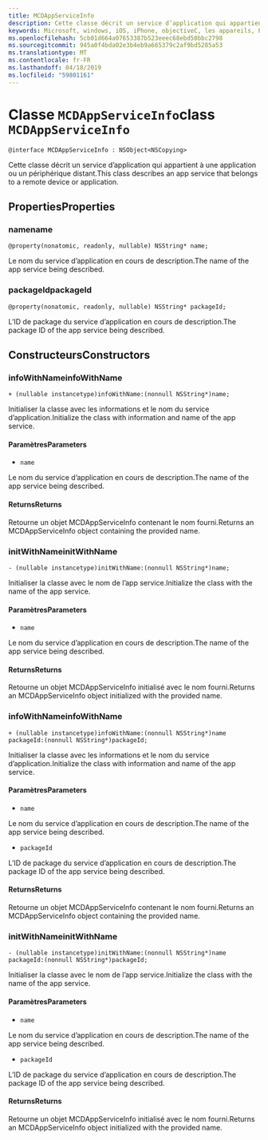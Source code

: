 ```yaml
---
title: MCDAppServiceInfo
description: Cette classe décrit un service d’application qui appartient à une application ou un périphérique distant.
keywords: Microsoft, windows, iOS, iPhone, objectiveC, les appareils, Project Rome connectés
ms.openlocfilehash: 5cb01d664a07653387b523eeec68ebd50bbc2798
ms.sourcegitcommit: 945a0f4bda02e3b4eb9a665379c2af9bd5285a53
ms.translationtype: MT
ms.contentlocale: fr-FR
ms.lasthandoff: 04/18/2019
ms.locfileid: "59801161"
---
```

# <a name="class-mcdappserviceinfo"></a><span data-ttu-id="770dd-104">Classe `MCDAppServiceInfo`</span><span class="sxs-lookup"><span data-stu-id="770dd-104">class `MCDAppServiceInfo`</span></span> 

```
@interface MCDAppServiceInfo : NSObject<NSCopying>
```  

<span data-ttu-id="770dd-105">Cette classe décrit un service d’application qui appartient à une application ou un périphérique distant.</span><span class="sxs-lookup"><span data-stu-id="770dd-105">This class describes an app service that belongs to a remote device or application.</span></span>

## <a name="properties"></a><span data-ttu-id="770dd-106">Properties</span><span class="sxs-lookup"><span data-stu-id="770dd-106">Properties</span></span>

### <a name="name"></a><span data-ttu-id="770dd-107">name</span><span class="sxs-lookup"><span data-stu-id="770dd-107">name</span></span>
`@property(nonatomic, readonly, nullable) NSString* name;`

<span data-ttu-id="770dd-108">Le nom du service d’application en cours de description.</span><span class="sxs-lookup"><span data-stu-id="770dd-108">The name of the app service being described.</span></span>

### <a name="packageid"></a><span data-ttu-id="770dd-109">packageId</span><span class="sxs-lookup"><span data-stu-id="770dd-109">packageId</span></span>
`@property(nonatomic, readonly, nullable) NSString* packageId;`

<span data-ttu-id="770dd-110">L’ID de package du service d’application en cours de description.</span><span class="sxs-lookup"><span data-stu-id="770dd-110">The package ID of the app service being described.</span></span>

## <a name="constructors"></a><span data-ttu-id="770dd-111">Constructeurs</span><span class="sxs-lookup"><span data-stu-id="770dd-111">Constructors</span></span>

### <a name="infowithname"></a><span data-ttu-id="770dd-112">infoWithName</span><span class="sxs-lookup"><span data-stu-id="770dd-112">infoWithName</span></span>
`+ (nullable instancetype)infoWithName:(nonnull NSString*)name;`

<span data-ttu-id="770dd-113">Initialiser la classe avec les informations et le nom du service d’application.</span><span class="sxs-lookup"><span data-stu-id="770dd-113">Initialize the class with information and name of the app service.</span></span>

#### <a name="parameters"></a><span data-ttu-id="770dd-114">Paramètres</span><span class="sxs-lookup"><span data-stu-id="770dd-114">Parameters</span></span> 
* `name` 

<span data-ttu-id="770dd-115">Le nom du service d’application en cours de description.</span><span class="sxs-lookup"><span data-stu-id="770dd-115">The name of the app service being described.</span></span>

#### <a name="returns"></a><span data-ttu-id="770dd-116">Returns</span><span class="sxs-lookup"><span data-stu-id="770dd-116">Returns</span></span>
<span data-ttu-id="770dd-117">Retourne un objet MCDAppServiceInfo contenant le nom fourni.</span><span class="sxs-lookup"><span data-stu-id="770dd-117">Returns an MCDAppServiceInfo object containing the provided name.</span></span>

### <a name="initwithname"></a><span data-ttu-id="770dd-118">initWithName</span><span class="sxs-lookup"><span data-stu-id="770dd-118">initWithName</span></span>
`- (nullable instancetype)initWithName:(nonnull NSString*)name;`

<span data-ttu-id="770dd-119">Initialiser la classe avec le nom de l’app service.</span><span class="sxs-lookup"><span data-stu-id="770dd-119">Initialize the class with the name of the app service.</span></span>

#### <a name="parameters"></a><span data-ttu-id="770dd-120">Paramètres</span><span class="sxs-lookup"><span data-stu-id="770dd-120">Parameters</span></span> 
* `name` 

<span data-ttu-id="770dd-121">Le nom du service d’application en cours de description.</span><span class="sxs-lookup"><span data-stu-id="770dd-121">The name of the app service being described.</span></span>

#### <a name="returns"></a><span data-ttu-id="770dd-122">Returns</span><span class="sxs-lookup"><span data-stu-id="770dd-122">Returns</span></span>
<span data-ttu-id="770dd-123">Retourne un objet MCDAppServiceInfo initialisé avec le nom fourni.</span><span class="sxs-lookup"><span data-stu-id="770dd-123">Returns an MCDAppServiceInfo object initialized with the provided name.</span></span>

### <a name="infowithname"></a><span data-ttu-id="770dd-124">infoWithName</span><span class="sxs-lookup"><span data-stu-id="770dd-124">infoWithName</span></span>
`+ (nullable instancetype)infoWithName:(nonnull NSString*)name packageId:(nonnull NSString*)packageId;`

<span data-ttu-id="770dd-125">Initialiser la classe avec les informations et le nom du service d’application.</span><span class="sxs-lookup"><span data-stu-id="770dd-125">Initialize the class with information and name of the app service.</span></span>

#### <a name="parameters"></a><span data-ttu-id="770dd-126">Paramètres</span><span class="sxs-lookup"><span data-stu-id="770dd-126">Parameters</span></span> 
* `name` 

<span data-ttu-id="770dd-127">Le nom du service d’application en cours de description.</span><span class="sxs-lookup"><span data-stu-id="770dd-127">The name of the app service being described.</span></span>

* `packageId` 

<span data-ttu-id="770dd-128">L’ID de package du service d’application en cours de description.</span><span class="sxs-lookup"><span data-stu-id="770dd-128">The package ID of the app service being described.</span></span>

#### <a name="returns"></a><span data-ttu-id="770dd-129">Returns</span><span class="sxs-lookup"><span data-stu-id="770dd-129">Returns</span></span>
<span data-ttu-id="770dd-130">Retourne un objet MCDAppServiceInfo contenant le nom fourni.</span><span class="sxs-lookup"><span data-stu-id="770dd-130">Returns an MCDAppServiceInfo object containing the provided name.</span></span>

### <a name="initwithname"></a><span data-ttu-id="770dd-131">initWithName</span><span class="sxs-lookup"><span data-stu-id="770dd-131">initWithName</span></span>
`- (nullable instancetype)initWithName:(nonnull NSString*)name packageId:(nonnull NSString*)packageId;`

<span data-ttu-id="770dd-132">Initialiser la classe avec le nom de l’app service.</span><span class="sxs-lookup"><span data-stu-id="770dd-132">Initialize the class with the name of the app service.</span></span>

#### <a name="parameters"></a><span data-ttu-id="770dd-133">Paramètres</span><span class="sxs-lookup"><span data-stu-id="770dd-133">Parameters</span></span> 
* `name` 

<span data-ttu-id="770dd-134">Le nom du service d’application en cours de description.</span><span class="sxs-lookup"><span data-stu-id="770dd-134">The name of the app service being described.</span></span>

* `packageId` 

<span data-ttu-id="770dd-135">L’ID de package du service d’application en cours de description.</span><span class="sxs-lookup"><span data-stu-id="770dd-135">The package ID of the app service being described.</span></span>

#### <a name="returns"></a><span data-ttu-id="770dd-136">Returns</span><span class="sxs-lookup"><span data-stu-id="770dd-136">Returns</span></span>
<span data-ttu-id="770dd-137">Retourne un objet MCDAppServiceInfo initialisé avec le nom fourni.</span><span class="sxs-lookup"><span data-stu-id="770dd-137">Returns an MCDAppServiceInfo object initialized with the provided name.</span></span>
